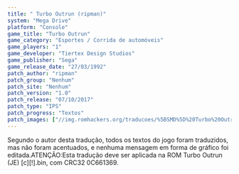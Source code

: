 ```yaml
---
title: " Turbo Outrun (ripman)"
system: "Mega Drive"
platform: "Console"
game_title: "Turbo Outrun"
game_category: "Esportes / Corrida de automóveis"
game_players: "1"
game_developer: "Tiertex Design Studios"
game_publisher: "Sega"
game_release_date: "27/03/1992"
patch_author: "ripman"
patch_group: "Nenhum"
patch_site: "Nenhum"
patch_version: "1.0"
patch_release: "07/10/2017"
patch_type: "IPS"
patch_progress: "Textos"
patch_images: ["//img.romhackers.org/traducoes/%5BSMD%5D%20Turbo%20Outrun%20-%201.png","//img.romhackers.org/traducoes/%5BSMD%5D%20Turbo%20Outrun%20-%202.png","//img.romhackers.org/traducoes/%5BSMD%5D%20Turbo%20Outrun%20-%203.png"]
---
```

Segundo o autor desta tradução, todos os textos do jogo foram traduzidos, mas não foram acentuados, e nenhuma mensagem em forma de gráfico foi editada.ATENÇÃO:Esta tradução deve ser aplicada na ROM Turbo Outrun (JE) [c][!].bin, com CRC32 0C661369.